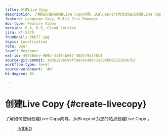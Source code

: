 ```yaml
---
title: 创建Live Copy
description: 了解如何使用创建Live Copy向导，从Blueprint为您的站点创建Live Copy 。
feature: Language Copy, Multi Site Manager
doc-type: Feature Video
version: 6.4, 6.5, Cloud Service
jira: KT-5375
thumbnail: 36677.jpg
topic: Localization
role: User
level: Beginner
exl-id: 44540dee-909b-4140-b007-402ef9af58c4
source-git-commit: 30d6120ec99f7a95414dbc31c0cb002152bd6763
workflow-type: tm+mt
source-wordcount: '46'
ht-degree: 0%

---
```


# 创建Live Copy {#create-livecopy}

了解如何使用创建Live Copy向导，从Blueprint为您的站点创建Live Copy 。

>[!VIDEO](https://video.tv.adobe.com/v/36677?quality=12&learn=on)
